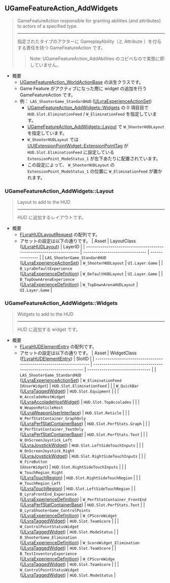 ## UGameFeatureAction_AddWidgets

> GameFeatureAction responsible for granting abilities (and attributes) to actors of a specified type.  
> 
> ----
> 指定されたタイプのアクターに GameplayAbility（と Attribute ）を付与する責任を持つ GameFeatureAction です。	
>> Note: UGameFeatureAction_AddAbilities のコピペなので実態に即していません。

* 概要
	* [UGameFeatureAction_WorldActionBase] の派生クラスです。
	* Game Feature がアクティブになった際に widget の追加を行う GameFeatureAction です。
	* 例： `LAS_ShooterGame_StandardHUD` ([ULyraExperienceActionSet])
		* [UGameFeatureAction_AddWidgets::Widgets] の 0 項目目で `HUD.Slot.EliminationFeed` / `W_EliminationFeed` を指定しています。
		* [UGameFeatureAction_AddWidgets::Layout] で `W_ShooterHUDLayout` を指定しています。
		* `W_ShooterHUDLayout` では [UUIExtensionPointWidget::ExtensionPointTag] が `HUD.Slot.EliminationFeed` に設定している `ExtensionPoint_ModeStatus_1` が左下あたりに配置されています。
		* この設定によって、 `W_ShooterHUDLayout` の `ExtensionPoint_ModeStatus_1` の位置に `W_EliminationFeed` が置かれます。


### UGameFeatureAction_AddWidgets::Layout

> Layout to add to the HUD
> 
> ----
> HUD に追加するレイアウトです。  

* 概要
	* [FLyraHUDLayoutRequest] の配列です。
	* アセットの設定は以下の通りです。
		| Asset                                                               | LayoutClass ([ULyraHUDLayout])  | LayerID         |
		| ------------------------------------------------------------------- | ------------------------------- | --------------- |
		| `LAS_ShooterGame_StandardHUD`<br>([ULyraExperienceActionSet])       | `W_ShooterHUDLayout`            | `UI.Layer.Game` |
		| `B_LyraDefaultExperience`<br>([ULyraExperienceDefinition])          | `W_DefaultHUDLayout`            | `UI.Layer.Game` |
		| `B_TopDownArenaExperience`<br>([ULyraExperienceDefinition])         | `W_TopDownArenaHUDLayout`       | `UI.Layer.Game` |


### UGameFeatureAction_AddWidgets::Widgets

> Widgets to add to the HUD
> 
> ----
> HUD に追加する widget です。  

* 概要
	* [FLyraHUDElementEntry] の配列です。
	* アセットの設定は以下の通りです。
		| Asset                                                               | WidgetClass ([FLyraHUDElementEntry])                              | SlotID                          |
		| ------------------------------------------------------------------- | ----------------------------------------------------------------- | ------------------------------- |
		| `LAS_ShooterGame_StandardHUD`<br>([ULyraExperienceActionSet])       | `W_EliminationFeed`<br>(`UUserWidget`)                            | `HUD.Slot.EliminationFeed`      |
		|                                                                     | `W_QuickBar`<br>([ULyraTaggedWidget])                             | `HUD.Slot.Equipment`            |
		|                                                                     | `W_AccoladeHostWidget`<br>([ULyraAccoladeHostWidget])             | `HUD.Slot.TopAccolades`         |
		|                                                                     | `W_WeaponReticleHost`<br>([ULyraWeaponUserInterface])             | `HUD.Slot.Reticle`              |
		|                                                                     | `W_PerfStatContainer_GraphOnly`<br>([ULyraPerfStatContainerBase]) | `HUD.Slot.PerfStats.Graph`      |
		|                                                                     | `W_PerfStatContainer_TextOnly`<br>([ULyraPerfStatContainerBase])  | `HUD.Slot.PerfStats.Text`       |
		|                                                                     | `W_OnScreenJoystick_Left`<br>([ULyraJoystickWidget])              | `HUD.Slot.LeftSideTouchInputs`  |
		|                                                                     | `W_OnScreenJoystick_Right`<br>([ULyraJoystickWidget])             | `HUD.Slot.RightSideTouchInputs` |
		|                                                                     | `W_FireButton`<br>(`UUserWidget`)                                 | `HUD.Slot.RightSideTouchInputs` |
		|                                                                     | `W_TouchRegion_Right`<br>([ULyraTouchRegion])                     | `HUD.Slot.RightSideTouchRegion` |
		|                                                                     | `W_TouchRegion_Left`<br>([ULyraTouchRegion])                      | `HUD.Slot.LeftSideTouchRegion`  |
		| `B_LyraFrontEnd_Experience`<br>([ULyraExperienceDefinition])        | `W_PerfStatContainer_FrontEnd`<br>([ULyraPerfStatContainerBase])  | `HUD.Slot.PerfStats.Text`       |
		| `B_LyraShooterGame_ControlPoints`<br>([ULyraExperienceDefinition])  | `W_CPScoreWidget`<br>([ULyraTaggedWidget])                        | `HUD.Slot.TeamScore`            |
		|                                                                     | `W_ControlPointStatusWidget`<br>([ULyraTaggedWidget])             | `HUD.Slot.ModeStatus`           |
		| `B_ShooterGame_Elimination`<br>([ULyraExperienceDefinition])        | `W_ScoreWidget_Elimination`<br>([ULyraTaggedWidget])              | `HUD.Slot.TeamScore`            |
		| `B_TestInventoryExperience`<br>([ULyraExperienceDefinition])        | `W_CPScoreWidge`<br>([ULyraTaggedWidget])                         | `HUD.Slot.TeamScore`            |
		|                                                                     | `W_ControlPointStatusWidget`<br>([ULyraTaggedWidget])             | `HUD.Slot.ModeStatus`           |




<!--- ページ内のリンク --->

<!--- 自前の画像へのリンク --->

<!--- generated --->
[UGameFeatureAction_AddWidgets::Layout]: #ugamefeatureactionaddwidgetslayout
[UGameFeatureAction_AddWidgets::Widgets]: #ugamefeatureactionaddwidgetswidgets
[ULyraExperienceActionSet]: ../../Lyra/Experience/ULyraExperienceActionSet.md#ulyraexperienceactionset
[ULyraExperienceDefinition]: ../../Lyra/Experience/ULyraExperienceDefinition.md#ulyraexperiencedefinition
[FLyraHUDElementEntry]: ../../Lyra/GameFeature/FLyraHUDElementEntry.md#flyrahudelemententry
[FLyraHUDLayoutRequest]: ../../Lyra/GameFeature/FLyraHUDLayoutRequest.md#flyrahudlayoutrequest
[UGameFeatureAction_WorldActionBase]: ../../Lyra/GameFeature/UGameFeatureAction_WorldActionBase.md#ugamefeatureactionworldactionbase
[ULyraAccoladeHostWidget]: ../../Lyra/GameplayMessageAccolade/ULyraAccoladeHostWidget.md#ulyraaccoladehostwidget
[ULyraHUDLayout]: ../../Lyra/Widget/ULyraHUDLayout.md#ulyrahudlayout
[ULyraJoystickWidget]: ../../Lyra/Widget/ULyraJoystickWidget.md#ulyrajoystickwidget
[ULyraPerfStatContainerBase]: ../../Lyra/Widget/ULyraPerfStatContainerBase.md#ulyraperfstatcontainerbase
[ULyraTaggedWidget]: ../../Lyra/Widget/ULyraTaggedWidget.md#ulyrataggedwidget
[ULyraTouchRegion]: ../../Lyra/Widget/ULyraTouchRegion.md#ulyratouchregion
[ULyraWeaponUserInterface]: ../../Lyra/Widget/ULyraWeaponUserInterface.md#ulyraweaponuserinterface
[UUIExtensionPointWidget::ExtensionPointTag]: ../../Plugin/UIExtension/UUIExtensionPointWidget.md#uuiextensionpointwidgetextensionpointtag
